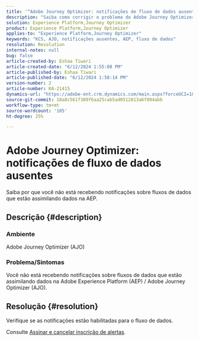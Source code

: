 ```yaml
---
title: '“Adobe Journey Optimizer: notificações de fluxo de dados ausentes”'
description: "Saiba como corrigir o problema do Adobe Journey Optimizer Adobe em que você não está recebendo notificações sobre fluxos de dados que estão assimilando dados na Experience Platform"
solution: Experience Platform,Journey Optimizer
product: Experience Platform,Journey Optimizer
applies-to: "Experience Platform,Journey Optimizer"
keywords: "KCS, AJO, notificações ausentes, AEP, fluxo de dados"
resolution: Resolution
internal-notes: null
bug: false
article-created-by: Eshaa Tiwari
article-created-date: "6/12/2024 1:55:08 PM"
article-published-by: Eshaa Tiwari
article-published-date: "6/12/2024 1:58:14 PM"
version-number: 2
article-number: KA-21415
dynamics-url: "https://adobe-ent.crm.dynamics.com/main.aspx?forceUCI=1&pagetype=entityrecord&etn=knowledgearticle&id=09cfa55a-c328-ef11-840a-6045bd029b18"
source-git-commit: 18a8c561f389f6aa25cab5ad0512813a6f094abb
workflow-type: tm+mt
source-wordcount: '105'
ht-degree: 25%

---
```


# Adobe Journey Optimizer: notificações de fluxo de dados ausentes


Saiba por que você não está recebendo notificações sobre fluxos de dados que estão assimilando dados na AEP.

## Descrição {#description}


### Ambiente

Adobe Journey Optimizer (AJO)

### Problema/Sintomas

Você não está recebendo notificações sobre fluxos de dados que estão assimilando dados na Adobe Experience Platform (AEP) / Adobe Journey Optimizer (AJO).


## Resolução {#resolution}


Verifique se as notificações estão habilitadas para o fluxo de dados.

Consulte [Assinar e cancelar inscrição de alertas](https://experienceleague.adobe.com/docs/experience-platform/sources/ui-tutorials/alerts.html?lang=pt-BR#subscribe-and-unsubscribe-to-alerts).


